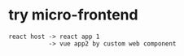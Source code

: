 # try micro-frontend
```
react host -> react app 1 
           -> vue app2 by custom web component 
```